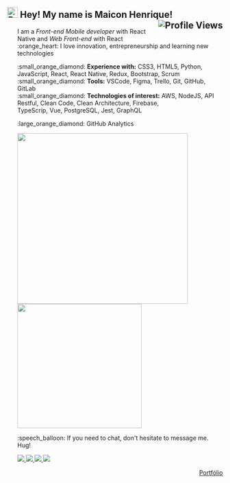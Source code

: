 
<h2 align="left"><img src="https://raw.githubusercontent.com/kaueMarques/kaueMarques/master/hi.gif" width="25px" alt="Bem vindo!"> Hey! My name is Maicon Henrique!<img align="right" src="https://komarev.com/ghpvc/?username=maiconhenriquefa&style=flat-square&color=FF9800" alt="Profile Views" /></h2>

<ul align="left">
<p> I am a <i>Front-end Mobile developer</i> with React Native and  <i>Web Front-end</i> with React <br>:orange_heart: I love innovation, entrepreneurship and learning new technologies</p> 
</ul>

<ul align="left">
:small_orange_diamond: <b>Experience with:</b>  CSS3, HTML5, Python, JavaScript, React, React Native, Redux, Bootstrap, Scrum<br>
:small_orange_diamond: <b>Tools:</b>  VSCode, Figma, Trello, Git, GitHub, GitLab<br>
:small_orange_diamond: <b>Technologies of interest:</b>  AWS, NodeJS, API Restful, Clean Code, Clean Architecture, Firebase,<br> TypeScrip, Vue, PostgreSQL, Jest, GraphQL<br>
</ul>


<ul align="left">
  <p>
  :large_orange_diamond: GitHub Analytics
</p>
    <a href="https://github.com/maiconhenriquefa/convoychat">
  <img align="center" width="398px" src="https://github-readme-stats.vercel.app/api?username=maiconhenriquefa&hide=contribs&hide_border=true&icon_color=FF9800&border_radius=0px&show_icons=true&bg_color=21262D&border_color=FF9800&title_color=FF9800&text_color=eee&locale=pt-br&disable_animations=true&custom_title=Estatísticas do GitHub" />
</a>
<a href="https://github.com/maiconhenriquefa/github-readme-stats">
  <img align="center" width="290px" src="https://github-readme-stats.vercel.app/api/top-langs/?username=maiconhenriquefa&border_radius=0px&hide_border=true&layout=compact&bg_color=21262D&border_color=FF9800&langs_count=6&title_color=FF9800&text_color=eee&custom_title=Linguagens mais utilizadas" />
</a>
</ul>

<ul align="left">
  <p>
  :speech_balloon: If you need to chat, don't hesitate to message me. Hug!
</p>
  <a href="mailto:maiconhenriquefa@gmail.com" alt="Gmail">
    <img src="https://img.shields.io/badge/-Gmail-21262D?style=for-the-badge&logo=Gmail&logoColor=FF9800&link=mailto:maiconhenriquefa@gmail.com"/>
  </a>
  
  <a href="https://www.linkedin.com/in/maiconhenriquefa" alt="Linkedin">
    <img src="https://img.shields.io/badge/-Linkedin-21262D?style=for-the-badge&logo=Linkedin&logoColor=FF9800&link=https://www.linkedin.com/in/maiconhenriquefa"/>
  </a>
  
  <a href="https://discord.com/channels/Maicon#7013" alt="Discord">
    <img src="https://img.shields.io/badge/-Discord-21262D?style=for-the-badge&logo=Discord&logoColor=FF9800&link=https://discord.com/channels/Maicon#7013"/>
  </a>
    
  <a href="https://web.whatsapp.com/send?phone=+5583987322705" alt="Whatsapp">
    <img src="https://img.shields.io/badge/-Whatsapp-21262D?style=for-the-badge&logo=Whatsapp&logoColor=FF9800&link=https://web.whatsapp.com/send?phone=+5583987322705"/>
  </a>
</ul>
<p align="right" ><a href="https://maiconhenriquefa.github.io/portfolio/">Portfólio</a></p>

